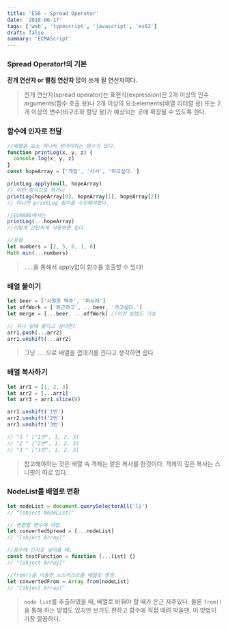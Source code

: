 ```yaml
---
title: 'ES6 - Spread Operator'
date: '2018-06-17'
tags: ['web', 'typescript', 'javascript', 'es62']
draft: false
summary: 'ECMAScript'
---
```


### Spread Operator!의 기본

**전개 연산자 or 펼침 연산자** 많이 쓰게 될 연산자이다.

> 전개 연산자(spread operator)는 표현식(expression)은 2개 이상의 인수arguments(함수 호출 용)나 2개 이상의 요소elements(배열 리터럴 용) 또는 2개 이상의 변수(비구조화 할당 용)가 예상되는 곳에 확장될 수 있도록 한다.

### 함수에 인자로 전달

```javascript
//배열을 요소 하나씩 받아야하는 함수가 있다.
function printLog(x, y, z) {
  console.log(x, y, z)
}
const hopeArray = ['게임', '사서', '하고싶다.']

printLog.apply(null, hopeArray)
// 이런 방식으로 하거나
printLog(hopeArray[0], hopeArray[1], hopeArray[2])
// 아니면 printLog 함수를 수정해야했다.

//ECMA06에서는
printLog(...hopeArray)
//이렇게 간단하게 사용하면 된다.

//응용
let numbers = [2, 5, 6, 1, 0]
Math.min(...numbers)
```

> `...`을 통해서 apply없이 함수를 호출할 수 있다!

### 배열 붙이기

```javascript
let beer = ['시원한 맥주', '마시러']
let offWork = ['퇴근하고', ...beer, '가고싶다.']
let merge = [...beer, ...offWork] //이런 방법도 가능

// 뒤나 앞에 붙이고 싶다면?
arr1.push(...arr2)
arr1.unshift(...arr2)
```

> 그냥 `...`으로 배열을 껍데기를 깐다고 생각하면 쉽다.

### 배열 복사하기

```javascript
let arr1 = [1, 2, 3]
let arr2 = [...arr1]
let arr3 = arr1.slice(0)

arr1.unshift('1번')
arr2.unshift('2번')
arr3.unshift('3번')

// "1 " ["1번", 1, 2, 3]
// "2 " ["2번", 1, 2, 3]
// "3 " ["3번", 1, 2, 3]
```

> 참고해야하는 것은 배열 속 객체는 얕은 복사를 한것이다. 객체의 깊은 복사는 스니핏이 따로 있다.

### NodeList를 배열로 변환

```javascript
let nodeList = document.querySelectorAll('li')
// "[object NodeList]"

// 변환할 변수에 대입.
let convertedSpread = [...nodeList]
// "[object Array]"

//함수에 인자로 넣어줄 때.
const testFunction = function (...list) {}
// "[object Array]"

//from()을 이용한 노드리스트를 배열로 변경.
let convertedFrom = Array.from(nodeList)
// "[object Array]"
```

> `node list`를 추출하였을 때, 배열로 바꿔야 할 때가 은근 자주있다. 물론 `from()`을 통해 하는 방법도 있지만 보기도 편하고 함수에 직접 때려 박을땐, 이 방법이 가장 깔끔하다.
